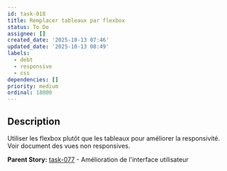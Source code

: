 ```yaml
---
id: task-018
title: Remplacer tableaux par flexbox
status: To Do
assignee: []
created_date: '2025-10-13 07:46'
updated_date: '2025-10-13 08:49'
labels:
  - debt
  - responsive
  - css
dependencies: []
priority: medium
ordinal: 18000
---
```


## Description

<!-- SECTION:DESCRIPTION:BEGIN -->
Utiliser les flexbox plutôt que les tableaux pour améliorer la responsivité. Voir document des vues non responsives.

**Parent Story:** [task-077](task-077) - Amélioration de l'interface utilisateur
<!-- SECTION:DESCRIPTION:END -->
